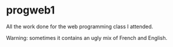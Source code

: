 # progweb1

All the work done for the web programming class I attended.

Warning: sometimes it contains an ugly mix of French and English.
